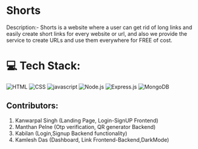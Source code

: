 # Shorts
Description:- Shorts is a website where a user can get rid of long links and easily create short links for every website or url, and also we provide the service to create URLs and use them everywhere for FREE of cost.



# 💻 Tech Stack:
![HTML](https://img.shields.io/badge/HTML5-E34F26?style=for-the-badge&logo=html5&logoColor=white)
![CSS](https://img.shields.io/badge/CSS3-1572B6?style=for-the-badge&logo=css3&logoColor=white)
![javascript](https://img.shields.io/badge/JavaScript-323330?style=for-the-badge&logo=javascript&logoColor=F7DF1E)
![Node.js](https://img.shields.io/badge/Node.js-43853d?style=for-the-badge&logo=node.js&logoColor=white) 
![Express.js](https://img.shields.io/badge/Express.js-000000?style=for-the-badge&logo=express&logoColor=white) 
![MongoDB](https://img.shields.io/badge/MongoDB-white?style=for-the-badge&logo=mongodb&logoColor=4EA94B)

## Contributors:
1) Kanwarpal Singh (Landing Page, Login-SignUP Frontend)
2) Manthan Pelne (Otp verification, QR generator Backend)
3) Kabilan (Login,Signup Backend functionality)
4) Kamlesh Das (Dashboard, Link Frontend-Backend,DarkMode)

